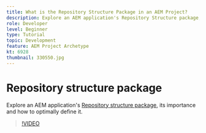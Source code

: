 ```yaml
---
title: What is the Repository Structure Package in an AEM Project?
description: Explore an AEM application's Repository Structure package, its importance and how to properly defined it. 
role: Developer
level: Beginner
type: Tutorial
topic: Development
feature: AEM Project Archetype
kt: 6928
thumbnail: 330550.jpg
---
```


# Repository structure package

Explore an AEM application's [Repository structure package](https://experienceleague.adobe.com/docs/experience-manager-cloud-service/implementing/developing/repository-structure-package.html), its importance and how to optimally define it. 

>[!VIDEO](https://video.tv.adobe.com/v/330550/?quality=12&learn=on)